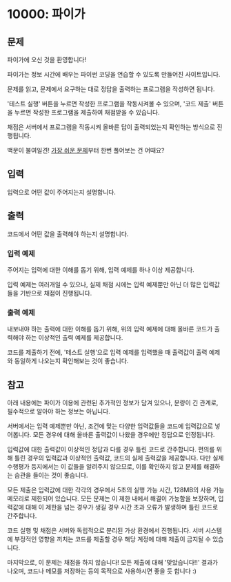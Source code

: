 # 10000: 파이가

## 문제

파이가에 오신 것을 환영합니다!

파이가는 정보 시간에 배우는 파이썬 코딩을 연습할 수 있도록 만들어진 사이트입니다.

문제를 읽고, 문제에서 요구하는 대로 정답을 출력하는 프로그램을 작성하면 됩니다.

'테스트 실행' 버튼을 누르면 작성한 프로그램을 작동시켜볼 수 있으며, '코드 제출' 버튼을 누르면 작성한 프로그램을 제출하여 채점받을 수 있습니다.

채점은 서버에서 프로그램을 작동시켜 올바른 답이 출력되었는지 확인하는 방식으로 진행됩니다.

백문이 불여일견! [가장 쉬운 문제](https://pypy.ga/problem/10001)부터 한번 풀어보는 건 어때요?

## 입력

입력으로 어떤 값이 주어지는지 설명합니다.

## 출력

코드에서 어떤 값을 출력해야 하는지 설명합니다.

### 입력 예제

주어지는 입력에 대한 이해를 돕기 위해, 입력 예제를 하나 이상 제공합니다.

입력 예제는 여러개일 수 있으나, 실제 채점 시에는 입력 예제뿐만 아닌 더 많은 입력값들을 기반으로 채점이 진행됩니다.

### 출력 예제

내보내야 하는 출력에 대한 이해를 돕기 위해, 위의 입력 예제에 대해 올바른 코드가 출력해야 하는 이상적인 출력 예제를 제공합니다.

코드를 제출하기 전에, '테스트 실행'으로 입력 예제를 입력했을 때 출력값이 출력 예제와 동일하게 나오는지 확인해보는 것이 좋습니다.

## 참고

아래 내용에는 파이가 이용에 관련된 추가적인 정보가 담겨 있으나, 분량이 긴 관계로, 필수적으로 알아야 하는 정보는 아닙니다.

서버에서는 입력 예제뿐만 아닌, 조건에 맞는 다양한 입력값들을 코드에 입력값으로 넣어봅니다. 모든 경우에 대해 올바른 출력값이 나왔을 경우에만 정답으로 인정됩니다.

입력값에 대한 출력값이 이상적인 정답과 다를 경우 틀린 코드로 간주합니다. 편의를 위해 틀린 경우의 입력값과 이상적인 출력값, 코드의 실제 출력값을 제공합니다. 다만 실제 수행평가 등지에서는 이 값들을 알려주지 않으므로, 이를 확인하지 않고 문제를 해결하는 습관을 들이는 것이 좋습니다.

모든 제출은 입력값에 대한 각각의 경우에서 5초의 실행 가능 시간, 128MB의 사용 가능 메모리로 제한되어 있습니다. 모든 문제는 이 제한 내에서 해결이 가능함을 보장하며, 입력값에 대해 이 제한을 넘는 경우가 생길 경우 시간 초과 오류가 발생하며 틀린 코드로 간주합니다.

코드 실행 및 채점은 서버와 독립적으로 분리된 가상 환경에서 진행됩니다. 서버 시스템에 부정적인 영향을 끼치는 코드를 제출할 경우 해당 계정에 대해 제출이 금지될 수 있습니다.

마지막으로, 이 문제는 채점을 하지 않습니다! 모든 제출에 대해 '맞았습니다!!' 결과가 나오며, 코드나 메모를 저장하는 등의 목적으로 사용하시면 좋을 듯 합니다 :)
